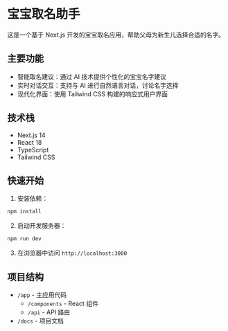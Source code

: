 # 宝宝取名助手

这是一个基于 Next.js 开发的宝宝取名应用，帮助父母为新生儿选择合适的名字。

## 主要功能

- 智能取名建议：通过 AI 技术提供个性化的宝宝名字建议
- 实时对话交互：支持与 AI 进行自然语言对话，讨论名字选择
- 现代化界面：使用 Tailwind CSS 构建的响应式用户界面

## 技术栈

- Next.js 14
- React 18
- TypeScript
- Tailwind CSS

## 快速开始

1. 安装依赖：
```bash
npm install
```

2. 启动开发服务器：
```bash
npm run dev
```

3. 在浏览器中访问 `http://localhost:3000`

## 项目结构

- `/app` - 主应用代码
  - `/components` - React 组件
  - `/api` - API 路由
- `/docs` - 项目文档 
